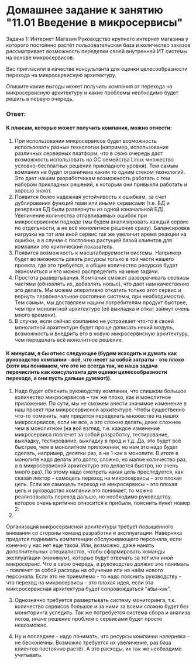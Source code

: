 # Домашнее задание к занятию "11.01 Введение в микросервисы"

Задача 1: Интернет Магазин
Руководство крупного интернет магазина у которого постоянно растёт пользовательская база и количество заказов рассматривает возможность переделки своей внутренней ИТ системы на основе микросервисов.

Вас пригласили в качестве консультанта для оценки целесообразности перехода на микросервисную архитектуру.

Опишите какие выгоды может получить компания от перехода на микросервисную архитектуру и какие проблемы необходимо будет решить в первую очередь.

<p align="justify">

### Ответ:

#### К плюсам, которые может получить компания, можно отнести: 

1. При использовании микросервисов будет возможность использовать разные технологии (например, использование различных серверных платформ, что в свою очередь даст возможность использовать на ОС семейства Linux множество условно-бесплатных решений прикладного уровня). Тем самым компания не будет ограничена каким то одним стеком технологий. Это дает нашим разработчикам возможность работать с тем набором прикладных решений, к которым они привыкли работать и хорошо знают.
2. Появится более надежная устойчивость к ошибкам, за счет дублирования функций теми или иными сервисами (т.е. БД и резервная БД были развернуты из одной изначальной БД). Увеличение количества отлавливаемых ошибок при микросервисном подходе (мы будем анализировать каждый сервис по отдельности, а не всё монолитное решение сразу). Балансировка нагрузки на тот или иной сервис так же увеличит время реакции на ошибки, а в случае с постоянно растущей базой клиентов для компании это критический показатель.
3. Появится возможность к масштабируемости системы. Например будет возможность давать ресурсы только в той части нашего проекта, где это требуется, а общее количество ресурсов будет экономиться и его можно распределить на иные задачи.
4. Простота развертывания. Компания сможет разворачивать сервисы частями (обновлять их, добавлять новые), что дает нам качественно это делать. Мы можем оперативно откатить только этот сервис и вернуть первоначальное состояние системы, при необходимости). Тем самым, мы доставляем нашим потребителям продукт быстрее, чем при монолитной архитектуре (её выкладка и откат займут очень много времени).
5. В случае, если сейчас компанию не устраивает что-то в своей монолитной архитектуре будет проще дописать некий модуль, возможность и внедрить его в новую микросервисную архитектуру, чем переделать всё монолитное решение.

#### К минусам, я бы отнес следующее (будем исходить и думать как руководство компании - всё, что несет за собой затраты - это плохо (хотя мы понимаем, что это не всегда так, но наша задача перечислить как консультанта для оценки целесообразности перехода, а они пусть дальше думают)).

1. Надо будет обяснить руководству компании, что слишком большое количество микросервисов – так же плохо, как и монолитное приложение. По сути, мы не сможем внести значимое изменение в наш проект при микросервисной архитектуре. Чтобы существенно что-то поменять, нам придется переделать множество из наших микросервисов, если не все, а это сложно делать, даже сложнее чем в монолитном (на вой взгляд, т.е. каждое изменение микросервиса повлечет за собой разработку, тестирование, выкладку, тестирование, выкладку в прод и т.д. Да, это будет всё быстрее, чем в монолитном приложении, но нам это надо будет сделать, например, десятки раз, а не 1 как в монолите. В итоге в монолите надо делать это долго, сложно, но малое количество раз, а в микросервисной архитектуре это делается быстро, но очень много раз). По этому надо смотреть какая цель преследуется, как сказал лектор – самоцель переход на микросервисы – это плохая цель. Если же самоцель переход на микросервисы – это плохая цель и руководство компании это понимает, то можно реализовывать переход дальше, но необходимо руководству, которое очень критично относится к прибыли, пояснить пункт номер 2:
2. 
Организация микросервисной архитектуры требует повышенного внимания со стороны команд разработки и эксплуатации. Наверняка придется поднимать компетенции обслуживающего персонала, если конечно у нас нет еще такой. Или, возможно, даже нанять дополнительных специалистов, чтобы сформировать команды эксплуатации (минимум), которые будут отвечать за тот или иной микросервис. Что в свою очередь, и руководство должно это понимать - повлечет за собой расходы на обучение или на наём нового персонала. Если это не приемлемо - то надо пояснить руководству - что переход на микросервисы - это плохая идея, если эта миксросервисная архитектура будет сопровождаться "абы-как".

3. Однозначно требуется развертывать систему мониторинга, т.к. количество сервисов большое и за ними за всеми сложно будет без мониторинга уследить. Так же потребуется система сбора и анализа логов, иначе решение проблем с сервисами будет просто невозможно.

4. Ну и последнее - надо понимать, что ресурсы компании наверняка - не бесконечны. Возможно требуется их увеличение, раз база клиентов постоянно растёт. А это расходы, их так же необходимо учитывать.

</p>
